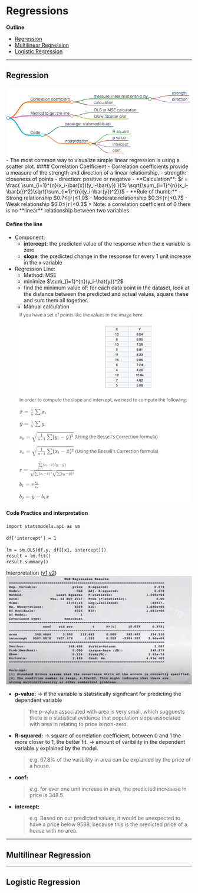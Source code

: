 # Regressions
**Outline**
<ul>
<li><a href="#L1">Regression</a></li>
<li><a href="#L2">Multilinear Regression</a></li>
<li><a href="#L3">Logistic Regression</a></li>
</ul>

****

<a id='L1'></a>
## Regression
<img src="Notes/../Pics/mindmap_regression.png">
- The most common way to visualize simple linear regression is using a scatter plot. 
#### Correlation Coefficient
  - Correlation coefficients provide a measure of the strength and direction of a linear relationship.
    - strength:  closeness of points 
    - direction: positive or negative 
  - **Calculation**:
    $r =
  \frac{ \sum_{i=1}^{n}(x_i-\bar{x})(y_i-\bar{y}) }{%
        \sqrt{\sum_{i=1}^{n}(x_i-\bar{x})^2}\sqrt{\sum_{i=1}^{n}(y_i-\bar{y})^2}}$
  - **Rule of thumb:** 
    - Strong relationship  $0.7≤∣r∣≤1.0$   
    - Moderate relationship $0.3≤∣r∣<0.7$
    - Weak relationship $0.0≤∣r∣<0.3$ 
    > Note: a correlation coefficient of 0 there is no **linear** relationship between two variables. 

#### Define the line 
* Component:
  - **intercept**: the predicted value of the response when the x variable is zero
  - **slope**: the predicted change in the response for every 1 unit increase in the x variable 
* Regression Line:
  - Method: MSE
  - minimize $\sum_{i=1}^{n}(y_i-\hat{y})^2$ 
  - find the minimum value of: for each data point in the dataset, look at the distance between the predicted and actual values, square these and sum them all together. 
  - Manual calculation
  <img src="Notes/../Pics/Regression_calculation1.png">

#### Code Practice and interpretation 

  ```
  import statsmodels.api as sm

  df['intercept'] = 1

  lm = sm.OLS(df.y, df[[x1, intercept]])
  result = lm.fit()
  result.summary()
  ```
Interpretation ([v1](https://www.youtube.com/watch?time_continue=13&v=eLk0XGGMaCE&feature=emb_logo),[v2](https://www.youtube.com/watch?time_continue=7&v=0vPtPAqMHJE&feature=emb_logo))
<img src = "Notes/../Pics/OLS_regression_results.png" >

* **p-value:** 
  -> if the variable is statistically significant for predicting the dependent variable 
  > the p-value associated with area is very small, which sugguests there is a statistical evidence that population slope associated with area in relating to price is non-zero. 
* **R-squared:** 
  -> square of correlation coefficient, between 0 and 1 
     the more closer to 1, the better fit. 
  -> amount of varibility in the dependent variable y explained by the model.
   > e.g. 67.8% of the varibility in area can be explained by the price of a house. 
* **coef:**  
   > e.g. for ever one unit increase in area, the predicted increaase in price is 348.5.
* **intercept:**
   > e.g. Based on our predicted values, it would be unexpected to have a price below 9588, because this is the predicted price of a house with no area.
****

<a id='L2'></a>
## Multilinear Regression

****

<a id='L3'></a>
## Logistic Regression